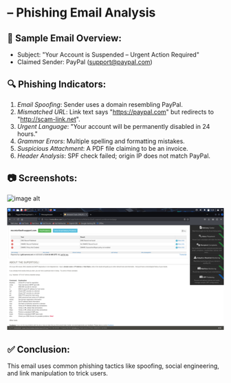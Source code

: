 # – Phishing Email Analysis

## 📧 Sample Email Overview:
- Subject: "Your Account is Suspended – Urgent Action Required"
- Claimed Sender: PayPal (support@paypaI.com)

## 🔍 Phishing Indicators:
1. *Email Spoofing*: Sender uses a domain resembling PayPal.
2. *Mismatched URL*: Link text says "https://paypal.com" but redirects to "http://scam-link.net".
3. *Urgent Language*: "Your account will be permanently disabled in 24 hours."
4. *Grammar Errors*: Multiple spelling and formatting mistakes.
5. *Suspicious Attachment*: A PDF file claiming to be an invoice.
6. *Header Analysis*: SPF check failed; origin IP does not match PayPal.

## 📷 Screenshots:
![image alt]()

![image alt](https://github.com/JAYAPALKALURI/Sample-Phishing-Mails/blob/73dec06ca70ff2bec7b5c41698c6a9e014541bfd/Phishing_Mail_Dataset/Screenshot_2025-06-25_06_36_11.png)

## ✅ Conclusion:
This email uses common phishing tactics like spoofing, social engineering, and link manipulation to trick users.
